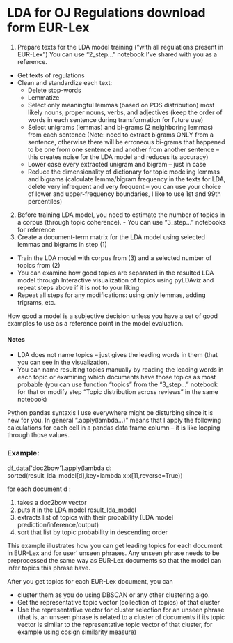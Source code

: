 # LDA for OJ Regulations download form EUR-Lex


1) Prepare texts for the LDA model training (“with all regulations present in EUR-Lex”)
You can use “2_step…” notebook I’ve shared with you as a reference.
- Get texts of regulations
- Clean and standardize each text: 
    - Delete stop-words
    - Lemmatize
    - Select only meaningful lemmas (based on POS distribution) most likely nouns, proper nouns, verbs, and adjectives 
    (keep the order of words in each sentence during transformation for future use)
    - Select unigrams (lemmas) and bi-grams (2 neighboring lemmas) from each sentence (Note: need to extract bigrams ONLY from a sentence, 
    otherwise there will be erroneous bi-grams that happened to be one from one sentence and another from another sentence – 
    this creates noise for the LDA model and reduces its accuracy)
    - Lower case every extracted unigram and bigram – just in case
    - Reduce the dimensionality of dictionary for topic modeling lemmas and bigrams (calculate lemma/bigram frequency in the texts for LDA,
     delete very infrequent and very frequent – you can use your choice of lower and upper-frequency boundaries, I like to use 1st and 99th percentiles)
2) Before training LDA model, you need to estimate the number of topics in a corpus (through topic coherence). - You can use “3_step…” notebooks for reference
3) Create a document-term matrix for the LDA model using selected lemmas and bigrams in step (1)
- Train the LDA model with corpus from (3) and a selected number of topics from (2)
- You can examine how good topics are separated in the resulted LDA model through Interactive visualization of topics using pyLDAviz and repeat steps above if it is not to your liking
- Repeat all steps for any modifications: using only lemmas, adding trigrams, etc.

How good a model is a subjective decision unless you have a set of good examples to use as a reference point in the model evaluation.

#### Notes 
-	LDA does not name topics – just gives the leading words in them (that you can see in the visualization.
-	You can name resulting topics manually by reading the leading words in each topic or examining which documents have those topics as most probable (you can use function “topics” from the “3_step…” notebook for that or modify step “Topic distribution across reviews” in the same notebook)

Python pandas syntaxis I use everywhere might be disturbing since it is new for you. In general “.apply(lambda…)” means that I apply the following calculations for each cell in a pandas data frame column – it is like looping through those values.


### Example:

df_data['doc2bow'].apply(lambda d: sorted(result_lda_model[d],key=lambda x:x[1],reverse=True))

for each document d :
1.	takes a doc2bow vector 
2.	puts it in the LDA model result_lda_model
3.	extracts list of topics with their probability (LDA model prediction/inference/output)
4.	sort that list by topic probability in descending order

This example illustrates how you can get leading topics for each document in EUR-Lex and for user’ unseen phrases. Any unseen phrase needs to be preprocessed the same way as EUR-Lex documents so that the model can infer topics this phrase have.

After you get topics for each EUR-Lex document, you can 
-	cluster them as you do using DBSCAN or any other clustering algo.
-	Get the representative topic vector (collection of topics) of that cluster
-	Use the representative vector for cluster selection for an unseen phrase (that is, an unseen phrase is related to a cluster of documents if its topic vector is similar to the representative topic vector of that cluster, for example using cosign similarity measure)
